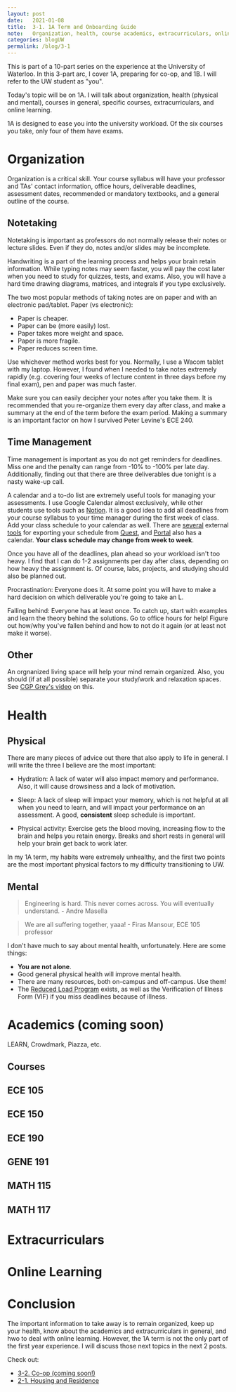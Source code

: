 ```yaml
---
layout: post
date:   2021-01-08
title:  3-1. 1A Term and Onboarding Guide
note:   Organization, health, course academics, extracurriculars, online
categories: blogUW
permalink: /blog/3-1
---
```

This is part of a 10-part series on the experience at the University of Waterloo. In this 3-part arc, I cover 1A, preparing for co-op, and 1B. I will refer to the UW student as "you".

Today's topic will be on 1A. I will talk about organization, health (physical and mental), courses in general, specific courses, extracurriculars, and online learning.

1A is designed to ease you into the university workload. Of the six courses you take, only four of them have exams. 

# Organization

Organization is a critical skill. Your course syllabus will have your professor and TAs' contact information, office hours, deliverable deadlines, assessment dates, recommended or mandatory textbooks, and a general outline of the course.

## Notetaking

Notetaking is important as professors do not normally release their notes or lecture slides. Even if they do, notes and/or slides may be incomplete.

Handwriting is a part of the learning process and helps your brain retain information. While typing notes may seem faster, you will pay the cost later when you need to study for quizzes, tests, and exams. Also, you will have a hard time drawing diagrams, matrices, and integrals if you type exclusively.

The two most popular methods of taking notes are on paper and with an electronic pad/tablet. Paper (vs electronic):

* Paper is cheaper.
* Paper can be (more easily) lost.
* Paper takes more weight and space.
* Paper is more fragile.
* Paper reduces screen time.

Use whichever method works best for you. Normally, I use a Wacom tablet with my laptop. However, I found when I needed to take notes extremely rapidly (e.g. covering four weeks of lecture content in three days before my final exam), pen and paper was much faster.

Make sure you can easily decipher your notes after you take them. It is recommended that you re-organize them every day after class, and make a summary at the end of the term before the exam period. Making a summary is an important factor on how I survived Peter Levine's ECE 240.

## Time Management

Time management is important as you do not get reminders for deadlines. Miss one and the penalty can range from -10% to -100% per late day. Additionally, finding out that there are three deliverables due tonight is a nasty wake-up call.

A calendar and a to-do list are extremely useful tools for managing your assessments. I use Google Calendar almost exclusively, while other students use tools such as [Notion](https://www.notion.so/). It is a good idea to add all deadlines from your course syllabus to your time manager during the first week of class. Add your class schedule to your calendar as well. There are [several](https://schedule.uwaterloo.xyz/) external [tools](https://chrome.google.com/webstore/detail/uwaterloo-schedule-export/kfdoehlfchipdmgngnabhaaggdmodgdk/) for exporting your schedule from [Quest](https://uwaterloo.ca/quest/), and [Portal](https://portal.uwaterloo.ca/#/calendar) also has a calendar. **Your class schedule may change from week to week**.

Once you have all of the deadlines, plan ahead so your workload isn't too heavy. I find that I can do 1-2 assignments per day after class, depending on how heavy the assignment is. Of course, labs, projects, and studying should also be planned out.

Procrastination: Everyone does it. At some point you will have to make a hard decision on which deliverable you're going to take an L.

Falling behind: Everyone has at least once. To catch up, start with examples and learn the theory behind the solutions. Go to office hours for help! Figure out how/why you've fallen behind and how to not do it again (or at least not make it worse).

## Other

An orgnanized living space will help your mind remain organized. Also, you should (if at all possible) separate your study/work and relaxation spaces. See [CGP Grey's video](https://www.youtube.com/watch?v=snAhsXyO3Ck) on this.

# Health

## Physical

There are many pieces of advice out there that also apply to life in general. I will write the three I believe are the most important:

* Hydration: A lack of water will also impact memory and performance. Also, it will cause drowsiness and a lack of motivation.

* Sleep: A lack of sleep will impact your memory, which is not helpful at all when you need to learn, and will impact your performance on an assessment. A good, **consistent** sleep schedule is important.

* Physical activity: Exercise gets the blood moving, increasing flow to the brain and helps you retain energy. Breaks and short rests in general will help your brain get back to work later.

In my 1A term, my habits were extremely unhealthy, and the first two points are the most important physical factors to my difficulty transitioning to UW.

## Mental

> Engineering is hard. This never comes across. You will eventually understand. - Andre Masella

> We are all suffering together, yaaa! - Firas Mansour, ECE 105 professor

I don't have much to say about mental health, unfortunately. Here are some things:

* **You are not alone**.
* Good general physical health will improve mental health.
* There are many resources, both on-campus and off-campus. Use them!
* The [Reduced Load Program](https://uwaterloo.ca/engineering/current-undergraduate-students/first-year/reduced-load-program) exists, as well as the Verification of Illness Form (VIF) if you miss deadlines because of illness.

# Academics (coming soon)

LEARN, Crowdmark, Piazza, etc.

## Courses

## ECE 105

## ECE 150

## ECE 190

## GENE 191

## MATH 115

## MATH 117

# Extracurriculars

# Online Learning

# Conclusion

The important information to take away is to remain organized, keep up your health, know about the academics and extracurriculars in general, and hwo to deal with online learning. However, the 1A term is not the only part of the first year experience. I will discuss those next topics in the next 2 posts.

Check out:

* [3-2. Co-op (coming soon!)](/blog)
* [2-1. Housing and Residence](/blog/2-1)
